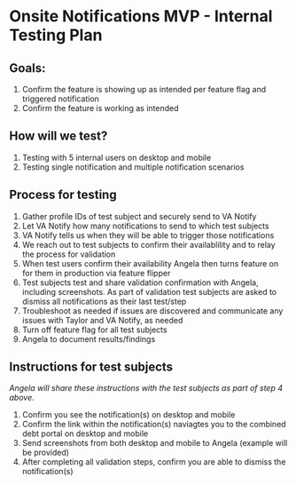 # Onsite Notifications MVP - Internal Testing Plan

## Goals:
 1. Confirm the feature is showing up as intended per feature flag and triggered notification
 2. Confirm the feature is working as intended
 
 ## How will we test?
 1. Testing with 5 internal users on desktop and mobile
 2. Testing single notification and multiple notification scenarios
 
 ## Process for testing
 1. Gather profile IDs of test subject and securely send to VA Notify
 2. Let VA Notify how many notifications to send to which test subjects
 3. VA Notify tells us when they will be able to trigger those notifications 
 4. We reach out to test subjects to confirm their availablility and to relay the process for validation 
 5. When test users confirm their availability Angela then turns feature on for them in production via feature flipper
 6. Test subjects test and share validation confirmation with Angela, including screenshots. As part of validation test subjects are asked to dismiss all notifications as their last test/step
 7. Troubleshoot as needed if issues are discovered and communicate any issues with Taylor and VA Notify, as needed
 8. Turn off feature flag for all test subjects
 9. Angela to document results/findings

## Instructions for test subjects
_Angela will share these instructions with the test subjects  as part of step 4 above._
1. Confirm you see the notification(s) on desktop and mobile
2. Confirm the link within the notification(s) naviagtes you to the combined debt portal on desktop and mobile
3. Send screenshots from both desktop and mobile to Angela (example will be provided)
4. After completing all validation steps, confirm you are able to dismiss the notification(s)
